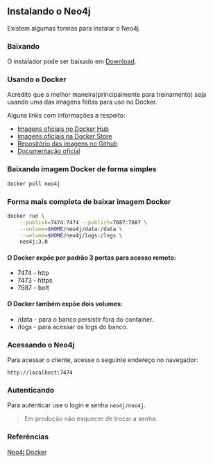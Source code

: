 ## Instalando o Neo4j
  
Existem algumas formas para instalar o Neo4j.  
  


### Baixando
  
O instalador pode ser baixado em [Download](https://neo4j.com/download/).  
  
### Usando o Docker
  
Acredito que a melhor maneira(principalmente para treinamento) seja usando uma das imagens feitas para uso no Docker.  
  
Alguns links com informações a respeito:

* [Imagens oficiais no Docker Hub](https://hub.docker.com/_/neo4j/)    
* [Imagens oficiais na Docker Store](https://store.docker.com/images/neo4j)    
* [Repositório das imagens no Github](https://github.com/neo4j/docker-neo4j)    
* [Documentação oficial](https://neo4j.com/developer/docker/)    
  
### Baixando imagem Docker de forma simples
  
```sh
docker pull neo4j
```
  
### Forma mais completa de baixar imagem Docker
  
```sh
docker run \
    --publish=7474:7474 --publish=7687:7687 \
    --volume=$HOME/neo4j/data:/data \
    --volume=$HOME/neo4j/logs:/logs \
    neo4j:3.0
```
  
#### O Docker expõe por padrão 3 portas para acesso remoto:
  
* 7474 - http  
* 7473 - https  
* 7687 - bolt  
  
#### O Docker também expõe dois volumes:
  
* /data - para o banco persistir fora do container.  
* /logs - para acessar os logs do banco.   
  
### Acessando o Neo4j
  
Para acessar o cliente, acesse o seguinte endereço no navegador:
  
`http://localhost:7474`  
   
### Autenticando
  
Para autenticar use o login e senha `neo4j/neo4j`.  
  
> Em produção não esquecer de trocar a senha.  
  
### Referências
  
[Neo4j Docker](https://neo4j.com/developer/docker/)  

